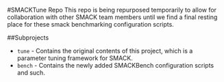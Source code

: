#SMACKTune Repo
This repo is being repurposed temporarily to allow for collaboration with other SMACK team members until we find a final resting place for these smack benchmarking configuration scripts.

##Subprojects
* `tune` - Contains the original contents of this project, which is a parameter tuning framework for SMACK.
* `bench` - Contains the newly added SMACKBench configuration scripts and such.